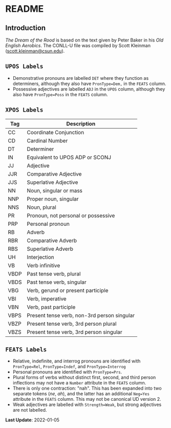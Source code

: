 # README

## Introduction

_The Dream of the Rood_ is based on the text given by Peter Baker in his _Old English Aerobics_. The CONLL-U file was compiled by Scott Kleinman (scott.kleinman@csun.edu).

## `UPOS Labels`

- Demonstrative pronouns are labelled `DET` where they function as determiners, although they also have `PronType=Dem,` in the `FEATS` column.
- Possessive adjectives are labelled `ADJ` in the `UPOS` column, although they also have `PronType=Poss` in the `FEATS` column.

## `XPOS Labels`

|Tag |Description                                |
|----|-------------------------------------------|
|CC  |Coordinate Conjunction                     |
|CD  |Cardinal Number                            |
|DT  |Determiner                                 |
|IN  |Equivalent to UPOS ADP or SCONJ            |
|JJ  |Adjective                                  |
|JJR |Comparative Adjective                      |
|JJS |Superlative Adjective                      |
|NN  |Noun, singular or mass                     |
|NNP |Proper noun, singular                      |
|NNS |Noun, plural                               |
|PR  |Pronoun, not personal or possessive        |
|PRP |Personal pronoun                           |
|RB  |Adverb                                     |
|RBR |Comparative Adverb                         |
|RBS |Superlative Adverb                         |
|UH  |Interjection                               |
|VB  |Verb infinitive                            |
|VBDP|Past tense verb, plural                    |
|VBDS|Past tense verb, singular                  |
|VBG |Verb, gerund or present participle         |
|VBI |Verb, imperative                           |
|VBN |Verb, past participle                      |
|VBPS|Present tense verb, non-3rd person singular|
|VBZP|Present tense verb, 3rd person plural      |
|VBZS|Present tense verb, 3rd person singular    |

## `FEATS Labels`

- Relative, indefinite, and interrog pronouns are identified with `PronType=Rel`, `PronType=Indef`, and `PronType=Interrog`
- Personal pronouns are identified with `PronType=Prs`.
- Plural forms of verbs without distinct first, second, and third person inflections may not have a `Number` attribute in the `FEATS` column.
- There is only one contraction: "nah". This has been expanded into two separate tokens (_ne_, _ah_), and the latter has an additional `Neg=Yes` attribute in the `FEATS` column. This may not be canonical UD version 2.
- Weak adjectives are labelled with `Strength=Weak`, but strong adjectives are not labelled.

**Last Update**: 2022-01-05
